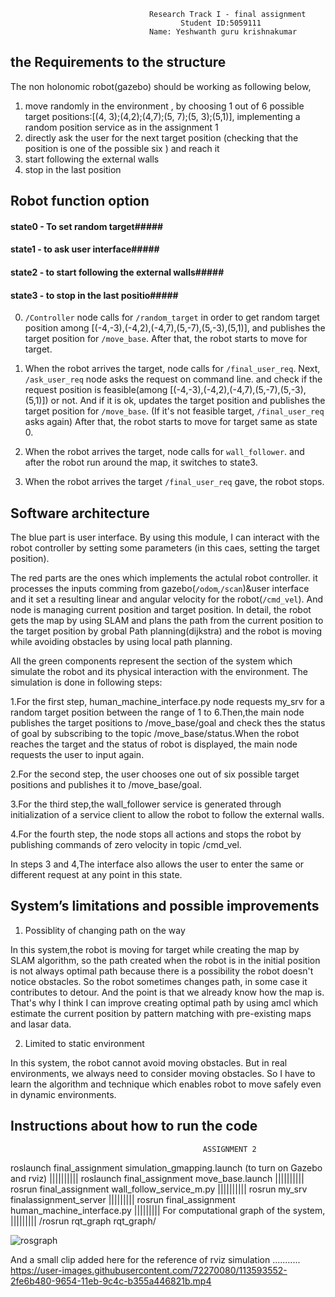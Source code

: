                                    Research Track I - final assignment
                                          Student ID:5059111
                                   Name: Yeshwanth guru krishnakumar

## the  Requirements to the structure
The non holonomic robot(gazebo) should be working as following below,
1.  move randomly in the environment , by choosing 1 out of 6 possible target positions:[(4, 3);(4,2);(4,7);(5, 7);(5, 3);(5,1)], implementing a random position service as in the assignment 1
2. directly ask the user for the next target position (checking that the position is one of the possible six ) and reach it
3. start following the external walls
4. stop in the last position
## Robot function option
#### state0 - To set random target#####
#### state1 - to ask user interface#####
#### state2 - to start following the external walls#####
#### state3 - to stop in the last positio#####

0. `/Controller` node calls for `/random_target` in order to get random target position among [(-4,-3),(-4,2),(-4,7),(5,-7),(5,-3),(5,1)], and publishes the target position for `/move_base`. After that, the robot starts to move for target.

1. When the robot arrives the target, node calls for `/final_user_req`. Next, `/ask_user_req` node asks the request on command line. and check if the request position is feasible(among [(-4,-3),(-4,2),(-4,7),(5,-7),(5,-3),(5,1)]) or not. And if it is ok, updates the target position and publishes the target position for `/move_base`. (If it's not feasible target, `/final_user_req` asks again) After that, the robot starts to move for target same as state 0.

2. When the robot arrives the target,  node calls for `wall_follower`. and after the robot run around the map, it switches to state3.

3. When the robot arrives the target `/final_user_req` gave, the robot stops.

## Software architecture
The blue part is user interface. By using this module, I can interact with the robot controller by setting some parameters (in this caes, setting the target position).

The red parts are the ones which implements the actulal robot controller. it processes the inputs comming from gazebo(`/odom`,`/scan`)&user interface and it set a resulting linear and angular velocity for the robot(`/cmd_vel`). And  node is managing  current position and target position. In detail, the robot gets the map by using SLAM and plans the path from the current position to the target position by grobal Path planning(dijkstra) and the robot is moving while avoiding obstacles by using local path planning.

All the green components represent the section of the system which simulate the robot and its physical interaction with the environment.
The simulation is done in following steps:

1.For the first step, human_machine_interface.py node requests my_srv for a random target position between the range of 1 to 6.Then,the main node publishes the target positions to /move_base/goal and check thes the status of goal by subscribing to the topic /move_base/status.When the robot reaches the target and the status of robot is displayed, the main node requests the user to input again.

2.For the second step, the user chooses one out of six possible target positions and publishes it to /move_base/goal.

3.For the third step,the wall_follower service is generated through initialization of a service client to allow the robot to follow the external walls.

4.For the fourth step, the node stops all actions and stops the robot by publishing commands of zero velocity in topic /cmd_vel.

In steps 3 and 4,The interface also allows the user to enter the same or different request at any point in this state.

## System’s limitations and possible improvements

1. Possiblity of changing path on the way

In this system,the robot is moving for target while creating the map by SLAM algorithm, so the path created when the robot is in the initial position is not always optimal path because there is a possibility the robot doesn't notice obstacles. So the robot sometimes changes path, in some case it contributes to detour. And the point is that we already know how the map is. That's why I think I can improve creating optimal path by using amcl which estimate the current position by pattern matching with pre-existing maps and lasar data. 

2. Limited to static environment

In this system, the robot cannot avoid moving obstacles. But in real environments, we always need to consider moving obstacles. So I have to learn the algorithm and technique which enables robot to move safely even in dynamic environments.

## Instructions about how to run the code
                                               ASSIGNMENT 2
                   
roslaunch final_assignment simulation_gmapping.launch (to turn on Gazebo and rviz)
                   ||||||||||
roslaunch final_assignment move_base.launch
                   ||||||||||
rosrun final_assignment wall_follow_service_m.py
                   ||||||||||
rosrun my_srv finalassignment_server
                    |||||||||
rosrun final_assignment human_machine_interface.py
                    |||||||||
For computational graph of the system,
                    |||||||||
             /rosrun rqt_graph rqt_graph/


![rosgraph](https://user-images.githubusercontent.com/72270080/112734737-7bf07580-8f3f-11eb-97a5-40c2bbf255f1.png)

And a small clip added here for the reference of rviz simulation ...........
https://user-images.githubusercontent.com/72270080/113593552-2fe6b480-9654-11eb-9c4c-b355a446821b.mp4

